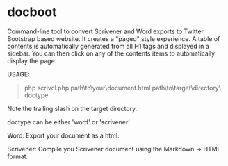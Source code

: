 docboot
=======

Command-line tool to convert Scrivener and Word exports to Twitter Bootstrap based website. 
It creates a "paged" style experience.
A table of contents is automatically generated from all H1 tags and displayed in a sidebar.
You can then click on any of the contents items to automatically display the page.

USAGE:
> php scrivcl.php path\to\your\document.html path\to\target\directory\ doctype

Note the trailing slash on the target directory.

doctype can be either 'word' or 'scrivener'

Word:
Export your document as a html.

Scrivener:
Compile you Scrivener document using the Markdown -> HTML format.



